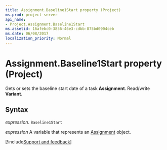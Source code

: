 ```yaml
---
title: Assignment.Baseline1Start property (Project)
ms.prod: project-server
api_name:
- Project.Assignment.Baseline1Start
ms.assetid: 16afebc0-3856-46e3-cdbb-875bd0904ceb
ms.date: 06/08/2017
localization_priority: Normal
---
```



# Assignment.Baseline1Start property (Project)

Gets or sets the baseline start date of a task  **Assignment**. Read/write **Variant**.


## Syntax

_expression_. `Baseline1Start`

_expression_ A variable that represents an [Assignment](./Project.Assignment.md) object.

[!include[Support and feedback](~/includes/feedback-boilerplate.md)]